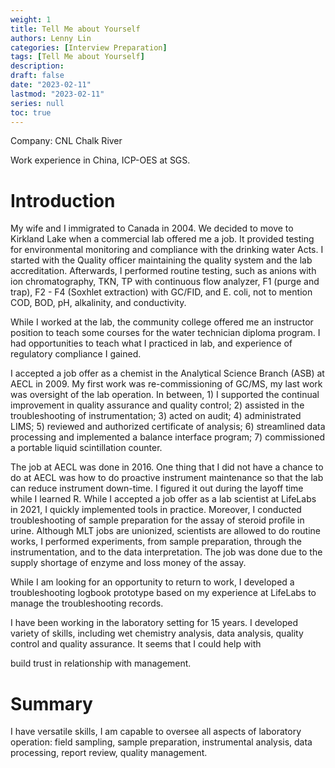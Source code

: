 ```yaml
---
weight: 1
title: Tell Me about Yourself
authors: Lenny Lin
categories: [Interview Preparation]
tags: [Tell Me about Yourself]
description: 
draft: false
date: "2023-02-11"
lastmod: "2023-02-11"
series: null
toc: true
---
```



Company: CNL Chalk River

Work experience in China, ICP-OES at SGS.

# Introduction

My wife and I immigrated to Canada in 2004.  We decided to move to Kirkland Lake when a commercial lab offered me a job.  It provided testing for environmental monitoring and compliance with the drinking water Acts.  I started with the Quality officer maintaining the quality system and the lab accreditation.  Afterwards, I performed routine testing, such as anions with ion chromatography, TKN, TP with continuous flow analyzer, F1 (purge and trap), F2 - F4 (Soxhlet extraction) with GC/FID, and E. coli, not to mention COD, BOD, pH, alkalinity, and conductivity.  


While I worked at the lab, the community college offered me an instructor position to teach some courses for the water technician diploma program.  I had opportunities to teach what I practiced in lab, and experience of regulatory compliance I gained.  


I accepted a job offer as a chemist in the Analytical Science Branch (ASB) at AECL in 2009. My first work was re-commissioning of GC/MS, my last work was oversight of the lab operation.  In between, 1) I supported the continual improvement in quality assurance and quality control; 2) assisted in the troubleshooting of instrumentation; 3) acted on audit; 4) administrated LIMS; 5) reviewed and authorized certificate of analysis; 6) streamlined data processing and implemented a balance interface program; 7) commissioned a portable liquid scintillation counter.


The job at AECL was done in 2016.  One thing that I did not have a chance to do at AECL was how to do proactive instrument maintenance so that the lab can reduce instrument down-time. I figured it out during the layoff time while I learned R.  While I accepted a job offer as a lab scientist at LifeLabs in 2021, I quickly implemented tools in practice. Moreover, I conducted troubleshooting of sample preparation for the assay of steroid profile in urine.  Although MLT jobs are unionized, scientists are allowed to do routine works, I performed experiments, from sample preparation, through the instrumentation, and to the data interpretation.  The job was done due to the supply shortage of enzyme and loss money of the assay.


While I am looking for an opportunity to return to work, I developed a troubleshooting logbook prototype based on my experience at LifeLabs to manage the troubleshooting records.


I have been working in the laboratory setting for 15 years.  I developed variety of skills, including wet chemistry analysis, data analysis, quality control and quality assurance.  It seems that I could help with 




build trust in relationship with management.
# Summary
I have versatile skills, I am capable to oversee all aspects of laboratory operation: field sampling, sample preparation, instrumental analysis, data processing, report review, quality management.  




